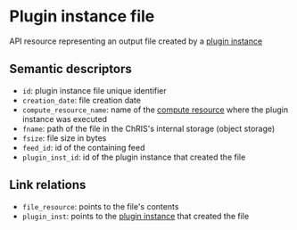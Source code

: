 # Plugin instance file

API resource representing an output file created by a [plugin instance](plugininstance.md)
## Semantic descriptors

* `id`: plugin instance file unique identifier
* `creation_date`: file creation date
* `compute_resource_name`: name of the [compute resource](computeresource.md) where 
  the plugin instance was executed
* `fname`: path of the file in the ChRIS's internal storage (object storage)
* `fsize`: file size in bytes
* `feed_id`: id of the containing feed
* `plugin_inst_id`: id of the plugin instance that created the file


## Link relations

* `file_resource`: points to the file's contents
* `plugin_inst`: points to the [plugin instance](plugininstance.md) that created the file
